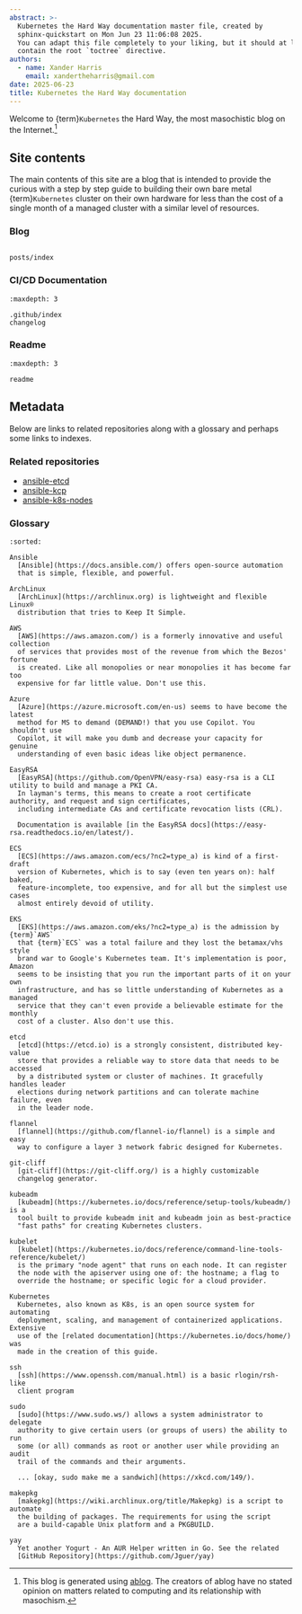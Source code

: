 ```yaml
---
abstract: >-
  Kubernetes the Hard Way documentation master file, created by
  sphinx-quickstart on Mon Jun 23 11:06:08 2025.
  You can adapt this file completely to your liking, but it should at least
  contain the root `toctree` directive.
authors:
  - name: Xander Harris
    email: xandertheharris@gmail.com
date: 2025-06-23
title: Kubernetes the Hard Way documentation
---
```


Welcome to {term}`Kubernetes` the Hard Way, the most masochistic
blog on the Internet.[^ablog]

## Site contents

The main contents of this site are a blog that is intended to provide the
curious with a step by step guide to building their own bare metal
{term}`Kubernetes` cluster on their own hardware for less than the cost of
a single month of a managed cluster with a similar level of resources.

### Blog

```{toctree}

posts/index
```

### CI/CD Documentation

```{toctree}
:maxdepth: 3

.github/index
changelog
```

### Readme

```{toctree}
:maxdepth: 3

readme
```

## Metadata

Below are links to related repositories along with a glossary and perhaps
some links to indexes.

### Related repositories

- [ansible-etcd](https://edwardtheharris.github.io/ansible-etcd/)
- [ansible-kcp](https://edwardtheharris.github.io/ansible-kcp/)
- [ansible-k8s-nodes](https://edwardtheharris.github.io/ansible-k8s-nodes/)

### Glossary

```{glossary}
:sorted:

Ansible
  [Ansible](https://docs.ansible.com/) offers open-source automation
  that is simple, flexible, and powerful.

ArchLinux
  [ArchLinux](https://archlinux.org) is lightweight and flexible Linux®
  distribution that tries to Keep It Simple.

AWS
  [AWS](https://aws.amazon.com/) is a formerly innovative and useful collection
  of services that provides most of the revenue from which the Bezos' fortune
  is created. Like all monopolies or near monopolies it has become far too
  expensive for far little value. Don't use this.

Azure
  [Azure](https://azure.microsoft.com/en-us) seems to have become the latest
  method for MS to demand (DEMAND!) that you use Copilot. You shouldn't use
  Copilot, it will make you dumb and decrease your capacity for genuine
  understanding of even basic ideas like object permanence.

EasyRSA
  [EasyRSA](https://github.com/OpenVPN/easy-rsa) easy-rsa is a CLI utility to build and manage a PKI CA.
  In layman's terms, this means to create a root certificate authority, and request and sign certificates,
  including intermediate CAs and certificate revocation lists (CRL).

  Documentation is available [in the EasyRSA docs](https://easy-rsa.readthedocs.io/en/latest/).

ECS
  [ECS](https://aws.amazon.com/ecs/?nc2=type_a) is kind of a first-draft
  version of Kubernetes, which is to say (even ten years on): half baked,
  feature-incomplete, too expensive, and for all but the simplest use cases
  almost entirely devoid of utility.

EKS
  [EKS](https://aws.amazon.com/eks/?nc2=type_a) is the admission by {term}`AWS`
  that {term}`ECS` was a total failure and they lost the betamax/vhs style
  brand war to Google's Kubernetes team. It's implementation is poor, Amazon
  seems to be insisting that you run the important parts of it on your own
  infrastructure, and has so little understanding of Kubernetes as a managed
  service that they can't even provide a believable estimate for the monthly
  cost of a cluster. Also don't use this.

etcd
  [etcd](https://etcd.io) is a strongly consistent, distributed key-value
  store that provides a reliable way to store data that needs to be accessed
  by a distributed system or cluster of machines. It gracefully handles leader
  elections during network partitions and can tolerate machine failure, even
  in the leader node.

flannel
  [flannel](https://github.com/flannel-io/flannel) is a simple and easy
  way to configure a layer 3 network fabric designed for Kubernetes.

git-cliff
  [git-cliff](https://git-cliff.org/) is a highly customizable
  changelog generator.

kubeadm
  [kubeadm](https://kubernetes.io/docs/reference/setup-tools/kubeadm/) is a
  tool built to provide kubeadm init and kubeadm join as best-practice
  "fast paths" for creating Kubernetes clusters.

kubelet
  [kubelet](https://kubernetes.io/docs/reference/command-line-tools-reference/kubelet/)
  is the primary "node agent" that runs on each node. It can register
  the node with the apiserver using one of: the hostname; a flag to
  override the hostname; or specific logic for a cloud provider.

Kubernetes
  Kubernetes, also known as K8s, is an open source system for automating
  deployment, scaling, and management of containerized applications. Extensive
  use of the [related documentation](https://kubernetes.io/docs/home/) was
  made in the creation of this guide.

ssh
  [ssh](https://www.openssh.com/manual.html) is a basic rlogin/rsh-like
  client program

sudo
  [sudo](https://www.sudo.ws/) allows a system administrator to delegate
  authority to give certain users (or groups of users) the ability to run
  some (or all) commands as root or another user while providing an audit
  trail of the commands and their arguments.

  ... [okay, sudo make me a sandwich](https://xkcd.com/149/).

makepkg
  [makepkg](https://wiki.archlinux.org/title/Makepkg) is a script to automate
  the building of packages. The requirements for using the script
  are a build-capable Unix platform and a PKGBUILD.

yay
  Yet another Yogurt - An AUR Helper written in Go. See the related
  [GitHub Repository](https://github.com/Jguer/yay)
```

[^ablog]: This blog is generated using
  [ablog](https://ablog.readthedocs.io/en/stable/). The creators of
  ablog have no stated opinion on matters related to computing and
  its relationship with masochism.

<!-- vim: set colorcolumn=80: -->
